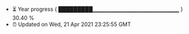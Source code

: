 - ⏳ Year progress { █████████▁▁▁▁▁▁▁▁▁▁▁▁▁▁▁▁▁▁▁▁▁ } 30.40 %
- ⏰ Updated on Wed, 21 Apr 2021 23:25:55 GMT

